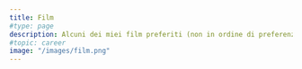 ```yaml
---
title: Film
#type: page
description: Alcuni dei miei film preferiti (non in ordine di preferenza).
#topic: career
image: "/images/film.png"
---
```

<div class="iframely-embed"><div class="iframely-responsive" style="padding-bottom: 56.25%; padding-top: 120px;"><a href="https://letterboxd.com/film/black-swan/" data-iframely-url="//iframely.net/NrgatiZ"></a></div></div><script async src="//iframely.net/embed.js"></script>

##

<div class="iframely-embed"><div class="iframely-responsive" style="padding-bottom: 56.25%; padding-top: 120px;"><a href="https://letterboxd.com/film/mulholland-drive/" data-iframely-url="//iframely.net/zSSayR2"></a></div></div><script async src="//iframely.net/embed.js"></script>

##

<div class="iframely-embed"><div class="iframely-responsive" style="padding-bottom: 56.25%; padding-top: 120px;"><a href="https://letterboxd.com/film/mother-2017/" data-iframely-url="//iframely.net/MDdGA6b"></a></div></div><script async src="//iframely.net/embed.js"></script>

##

<div class="iframely-embed"><div class="iframely-responsive" style="padding-bottom: 56.25%; padding-top: 120px;"><a href="https://letterboxd.com/film/possession/" data-iframely-url="//iframely.net/lEdimrN"></a></div></div><script async src="//iframely.net/embed.js"></script>

## 
<div class="iframely-embed"><div class="iframely-responsive" style="padding-bottom: 56.25%; padding-top: 120px;"><a href="https://letterboxd.com/film/midsommar/" data-iframely-url="//iframely.net/UTFZRvU"></a></div></div><script async src="//iframely.net/embed.js"></script>

## 
<div class="iframely-embed"><div class="iframely-responsive" style="padding-bottom: 56.25%; padding-top: 120px;"><a href="https://letterboxd.com/film/donnie-darko/" data-iframely-url="//iframely.net/j9TrbVl"></a></div></div><script async src="//iframely.net/embed.js"></script>

## 
<div class="iframely-embed"><div class="iframely-responsive" style="padding-bottom: 56.25%; padding-top: 120px;"><a href="https://letterboxd.com/film/white-chicks/" data-iframely-url="//iframely.net/tRrdPIQ"></a></div></div><script async src="//iframely.net/embed.js"></script>

## 
<div class="iframely-embed"><div class="iframely-responsive" style="padding-bottom: 56.25%; padding-top: 120px;"><a href="https://letterboxd.com/film/homecoming-a-film-by-beyonce/" data-iframely-url="//iframely.net/AVBsWIo"></a></div></div><script async src="//iframely.net/embed.js"></script>

## 
<div class="iframely-embed"><div class="iframely-responsive" style="padding-bottom: 56.25%; padding-top: 120px;"><a href="https://letterboxd.com/film/shrek/" data-iframely-url="//iframely.net/YP45oS7"></a></div></div><script async src="//iframely.net/embed.js"></script>

##
<div class="iframely-embed"><div class="iframely-responsive" style="padding-bottom: 56.25%; padding-top: 120px;"><a href="https://letterboxd.com/film/borat-cultural-learnings-of-america-for-make-benefit-glorious-nation-of-kazakhstan/" data-iframely-url="//iframely.net/6Inw9Dl"></a></div></div><script async src="//iframely.net/embed.js"></script>
